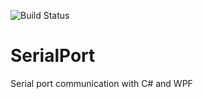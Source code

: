 ![Build Status](https://ci.appveyor.com/api/projects/status/github/samilkorkmaz/SerialPort)

# SerialPort
Serial port communication with C# and WPF
